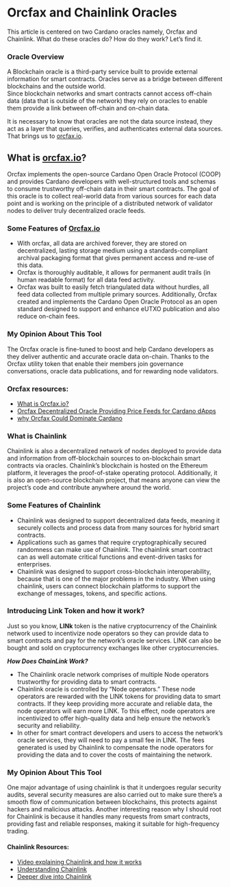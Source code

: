 # Orcfax and Chainlink Oracles

This article is centered on two Cardano oracles namely, Orcfax and Chainlink. What do these oracles do? How do they work? Let’s find it.

### Oracle Overview

A Blockchain oracle is a third-party service built to provide external information for smart contracts. Oracles serve as a bridge between different blockchains and the outside world.\
Since blockchain networks and smart contracts cannot access off-chain data (data that is outside of the network) they rely on oracles to enable them provide a link between off-chain and on-chain data.

It is necessary to know that oracles are not the data source instead, they act as a layer that queries, verifies, and authenticates external data sources. That brings us to [orcfax.io](https://orcfax.io/).

## What is [orcfax.io](http://orcfax.io/)?

Orcfax implements the open-source Cardano Open Oracle Protocol (COOP) and provides Cardano developers with well-structured tools and schemas to consume trustworthy off-chain data in their smart contracts. The goal of this oracle is to collect real-world data from various sources for each data point and is working on the principle of a distributed network of validator nodes to deliver truly decentralized oracle feeds.

### Some Features of [Orcfax.io](http://orcfax.io/)

* With orcfax, all data are archived forever, they are stored on decentralized, lasting storage medium using a standards-compliant archival packaging format that gives permanent access and re-use of this data.
* Orcfax is thoroughly auditable, it allows for permanent audit trails (in human readable format) for all data feed activity.
* Orcfax was built to easily fetch triangulated data without hurdles, all feed data collected from multiple primary sources. Additionally, Orcfax created and implements the Cardano Open Oracle Protocol as an open standard designed to support and enhance eUTXO publication and also reduce on-chain fees.

### My Opinion About This Tool

The Orcfax oracle is fine-tuned to boost and help Cardano developers as they deliver authentic and accurate oracle data on-chain. Thanks to the Orcfax utility token that enable their members join governance conversations, oracle data publications, and for rewarding node validators.

### Orcfax resources:

* [What is Orcfax.io?](https://orcfax.io/)
* [Orcfax Decentralized Oracle Providing Price Feeds for Cardano dApps](https://youtu.be/YZRo1uLnGks?si=BOBATWBc4B2NkUvF)
* [why Orcfax Could Dominate Cardano](https://youtu.be/pTgGx0qntno?si=4I-cQuk5wRIAgPBe)

### What is Chainlink

Chainlink is also a decentralized network of nodes deployed to provide data and information from off-blockchain sources to on-blockchain smart contracts via oracles. Chainlink’s blockchain is hosted on the Ethereum platform, it leverages the proof-of-stake operating protocol. Additionally, it is also an open-source blockchain project, that means anyone can view the project’s code and contribute anywhere around the world.

### Some Features of Chainlink

* Chainlink was designed to support decentralized data feeds, meaning it securely collects and process data from many sources for hybrid smart contracts.
* Applications such as games that require cryptographically secured randomness can make use of Chainlink. The chainlink smart contract can as well automate critical functions and event-driven tasks for enterprises.
* Chainlink was designed to support cross-blockchain interoperability, because that is one of the major problems in the industry. When using chainlink, users can connect blockchain platforms to support the exchange of messages, tokens, and specific actions.

### Introducing Link Token and how it work?

Just so you know, **LINk** token is the native cryptocurrency of the Chainlink network used to incentivize node operators so they can provide data to smart contracts and pay for the network’s oracle services. LINK can also be bought and sold on cryptocurrency exchanges like other cryptocurrencies.

_**How Does ChainLink Work?**_

* The Chainlink oracle network comprises of multiple Node operators trustworthy for providing data to smart contracts.
* Chainlink oracle is controlled by “Node operators.” These node operators are rewarded with the LINK tokens for providing data to smart contracts. If they keep providing more accurate and reliable data, the node operators will earn more LINK. To this effect, node operators are incentivized to offer high-quality data and help ensure the network’s security and reliability.
* In other for smart contract developers and users to access the network’s oracle services, they will need to pay a small fee in LINK. The fees generated is used by Chainlink to compensate the node operators for providing the data and to cover the costs of maintaining the network.

### My Opinion About This Tool

One major advantage of using chainlink is that it undergoes regular security audits, several security measures are also carried out to make sure there’s a smooth flow of communication between blockchains, this protects against hackers and malicious attacks. Another interesting reason why I should root for Chainlink is because it handles many requests from smart contracts, providing fast and reliable responses, making it suitable for high-frequency trading.

#### Chainlink Resources:

* [Video explaining Chainlink and how it works](https://youtu.be/GnXsJe2wZ\_w)
* [Understanding Chainlink](https://coinjournal.net/chainlink/what-is-chainlink/)
* [Deeper dive into Chainlink](https://101blockchains.com/chainlink/)
